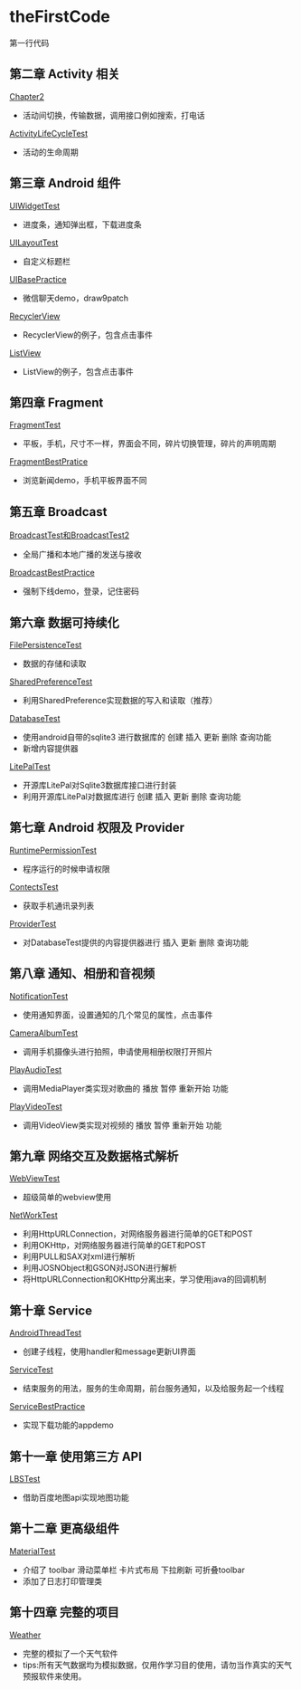 # theFirstCode
第一行代码

## 第二章 Activity 相关
[Chapter2](https://blog.csdn.net/qq_42685012/article/details/102800790)
+ 活动间切换，传输数据，调用接口例如搜索，打电话

[ActivityLifeCycleTest](https://blog.csdn.net/qq_42685012/article/details/103435933)
+ 活动的生命周期

## 第三章 Android 组件
[UIWidgetTest](https://blog.csdn.net/qq_42685012/article/details/106335531)
+ 进度条，通知弹出框，下载进度条

[UILayoutTest](https://blog.csdn.net/qq_42685012/article/details/106379499)
+ 自定义标题栏

[UIBasePractice](https://blog.csdn.net/qq_42685012/article/details/114126785)
+ 微信聊天demo，draw9patch

[RecyclerView](https://blog.csdn.net/qq_42685012/article/details/106498405)
+ RecyclerView的例子，包含点击事件

[ListView](https://blog.csdn.net/qq_42685012/article/details/106397363)
+ ListView的例子，包含点击事件

## 第四章 Fragment
[FragmentTest](https://blog.csdn.net/qq_42685012/article/details/104795987)
+ 平板，手机，尺寸不一样，界面会不同，碎片切换管理，碎片的声明周期

[FragmentBestPratice](https://blog.csdn.net/qq_42685012/article/details/114268156)
+ 浏览新闻demo，手机平板界面不同

## 第五章 Broadcast
[BroadcastTest和BroadcastTest2](https://blog.csdn.net/qq_42685012/article/details/114642179)
+ 全局广播和本地广播的发送与接收

[BroadcastBestPractice](https://blog.csdn.net/qq_42685012/article/details/114654524)
+ 强制下线demo，登录，记住密码

## 第六章 数据可持续化
[FilePersistenceTest](https://blog.csdn.net/qq_42685012/article/details/116011282)
+ 数据的存储和读取

[SharedPreferenceTest](https://blog.csdn.net/qq_42685012/article/details/116054992)
+ 利用SharedPreference实现数据的写入和读取（推荐）

[DatabaseTest](https://blog.csdn.net/qq_42685012/article/details/104613983)
+ 使用android自带的sqlite3 进行数据库的 创建 插入 更新 删除 查询功能
+ 新增内容提供器

[LitePalTest](https://blog.csdn.net/qq_42685012/article/details/116234573)
+ 开源库LitePal对Sqlite3数据库接口进行封装
+ 利用开源库LitePal对数据库进行 创建 插入 更新 删除 查询功能

## 第七章 Android 权限及 Provider
[RuntimePermissionTest](https://blog.csdn.net/qq_42685012/article/details/117334241)
+ 程序运行的时候申请权限

[ContectsTest](https://blog.csdn.net/qq_42685012/article/details/104796064)
+ 获取手机通讯录列表

[ProviderTest](https://blog.csdn.net/qq_42685012/article/details/104613983)
+ 对DatabaseTest提供的内容提供器进行 插入 更新 删除 查询功能

## 第八章 通知、相册和音视频
[NotificationTest](https://blog.csdn.net/qq_42685012/article/details/117355215)
+ 使用通知界面，设置通知的几个常见的属性，点击事件

[CameraAlbumTest](https://blog.csdn.net/qq_42685012/article/details/119608633)
+ 调用手机摄像头进行拍照，申请使用相册权限打开照片

[PlayAudioTest](https://blog.csdn.net/qq_42685012/article/details/119610056)
+ 调用MediaPlayer类实现对歌曲的 播放 暂停 重新开始 功能

[PlayVideoTest](https://blog.csdn.net/qq_42685012/article/details/119610860)
+ 调用VideoView类实现对视频的 播放 暂停 重新开始 功能

## 第九章 网络交互及数据格式解析
[WebViewTest](https://blog.csdn.net/qq_42685012/article/details/119613247)
+ 超级简单的webview使用

[NetWorkTest](https://blog.csdn.net/qq_42685012/article/details/119644927)
+ 利用HttpURLConnection，对网络服务器进行简单的GET和POST
+ 利用OKHttp，对网络服务器进行简单的GET和POST
+ 利用PULL和SAX对xml进行解析
+ 利用JOSNObject和GSON对JSON进行解析
+ 将HttpURLConnection和OKHttp分离出来，学习使用java的回调机制

## 第十章 Service
[AndroidThreadTest](https://blog.csdn.net/qq_42685012/article/details/119648751)
+ 创建子线程，使用handler和message更新UI界面

[ServiceTest](https://blog.csdn.net/qq_42685012/article/details/119669686)
+ 结束服务的用法，服务的生命周期，前台服务通知，以及给服务起一个线程

[ServiceBestPractice](https://blog.csdn.net/qq_42685012/article/details/119672014)
+ 实现下载功能的appdemo

## 第十一章 使用第三方 API
[LBSTest](https://blog.csdn.net/qq_42685012/article/details/119675550)
+ 借助百度地图api实现地图功能

## 第十二章 更高级组件
[MaterialTest](https://blog.csdn.net/qq_42685012/article/details/119680207)
+ 介绍了 toolbar 滑动菜单栏 卡片式布局 下拉刷新 可折叠toolbar
+ 添加了日志打印管理类

## 第十四章 完整的项目
[Weather](https://blog.csdn.net/qq_42685012/article/details/119780842)
+ 完整的模拟了一个天气软件
+ tips:所有天气数据均为模拟数据，仅用作学习目的使用，请勿当作真实的天气预报软件来使用。
